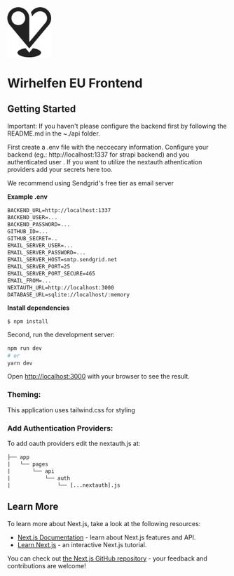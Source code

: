 <img src="public/WirHelfen_Logo_Schwarz.png" alt="logo" width="100"/>

# Wirhelfen EU Frontend

## Getting Started
Important: If you haven't please configure the backend first by following the README.md in the ~./api folder.

First create a .env file with the neccecary information. Configure your backend (eg.: http://localhost:1337 for strapi backend) and you authenticated user . If you want to utilize the nextauth athentication providers add your secrets here too.

We recommend using Sendgrid's free tier as email server

**Example .env**
```
BACKEND_URL=http://localhost:1337
BACKEND_USER=...
BACKEND_PASSWORD=...
GITHUB_ID=...
GITHUB_SECRET=..
EMAIL_SERVER_USER=...
EMAIL_SERVER_PASSWORD=...
EMAIL_SERVER_HOST=smtp.sendgrid.net
EMAIL_SERVER_PORT=25 
EMAIL_SERVER_PORT_SECURE=465
EMAIL_FROM=...
NEXTAUTH_URL=http://localhost:3000
DATABASE_URL=sqlite://localhost/:memory
```

**Install dependencies**
```
$ npm install
```

Second, run the development server:

```bash
npm run dev
# or
yarn dev
```

Open [http://localhost:3000](http://localhost:3000) with your browser to see the result.


### **Theming:**
This application uses tailwind.css for styling



### **Add Authentication Providers:**

To add oauth providers edit the nextauth.js at: 
```
├── app
|   └── pages
|       └── api
|           └── auth
|               └── [...nextauth].js
```



## Learn More

To learn more about Next.js, take a look at the following resources:

- [Next.js Documentation](https://nextjs.org/docs) - learn about Next.js features and API.
- [Learn Next.js](https://nextjs.org/learn) - an interactive Next.js tutorial.

You can check out [the Next.js GitHub repository](https://github.com/vercel/next.js/) - your feedback and contributions are welcome!
